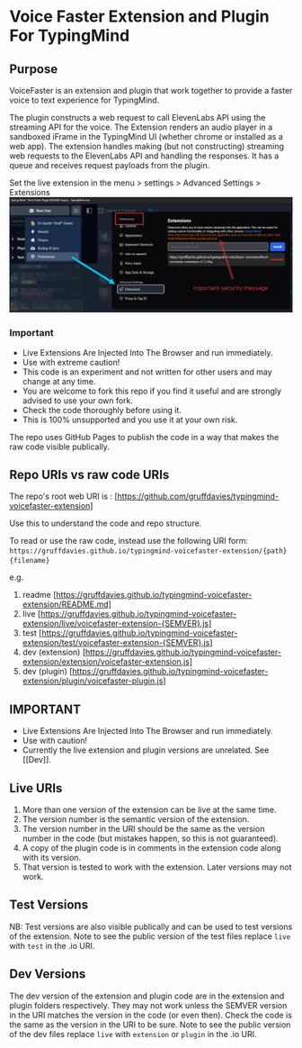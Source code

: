 # Voice Faster Extension and Plugin For TypingMind

## Purpose

VoiceFaster is an extension and plugin that work together to provide a faster voice to text experience for TypingMind.

The plugin constructs a web request to call ElevenLabs API using the streaming API for the voice.
The Extension renders an audio player in a sandboxed iFrame in the TypingMind UI (whether chrome or installed as a web app).
The extension handles making (but not constructing) streaming web requests to the ElevenLabs API and handling the responses.
It has a queue and receives request payloads from the plugin.

Set the live extension in the menu > settings > Advanced Settings > Extensions
![alt text](image.png)


### Important

- Live Extensions Are Injected Into The Browser and run immediately.
- Use with extreme caution!
- This code is an experiment and not written for other users and may change at any time.
- You are welcome to fork this repo if you find it useful and are strongly advised to use your own fork.
- Check the code thoroughly before using it.
- This is 100% unsupported and you use it at your own risk.

The repo uses GitHub Pages to publish the code in a way that makes the raw code visible publically.

## Repo URIs vs raw code URIs

The repo's root web URI is : [https://github.com/gruffdavies/typingmind-voicefaster-extension]

Use this to understand the code and repo structure.

To read or use the raw code, instead use the following URI form:
`https://gruffdavies.github.io/typingmind-voicefaster-extension/{path}{filename}`

e.g.

1. readme [https://gruffdavies.github.io/typingmind-voicefaster-extension/README.md]
2. live [https://gruffdavies.github.io/typingmind-voicefaster-extension/live/voicefaster-extension-{SEMVER}.js]
3. test [https://gruffdavies.github.io/typingmind-voicefaster-extension/test/voicefaster-extension-{SEMVER}.js]
4. dev (extension) [https://gruffdavies.github.io/typingmind-voicefaster-extension/extension/voicefaster-extension.js]
5. dev (plugin) [https://gruffdavies.github.io/typingmind-voicefaster-extension/plugin/voicefaster-plugin.js]


## IMPORTANT

- Live Extensions Are Injected Into The Browser and run immediately.
- Use with caution!
- Currently the live extension and plugin versions are unrelated. See [[Dev]].


## Live URIs

1. More than one version of the extension can be live at the same time.
2. The version number is the semantic version of the extension.
3. The version number in the URI should be the same as the version number in the code (but mistakes happen, so this is not guaranteed).
4. A copy of the plugin code is in comments in the extension code along with its version.
5. That version is tested to work with the extension. Later versions may not work.

## Test Versions

NB: Test versions are also visible publically and can be used to test versions of the extension.
Note to see the public version of the test files replace `live` with `test` in the .io URI.

## Dev Versions

The dev version of the extension and plugin code are in the extension and plugin folders respectively.
They may not work unless the SEMVER version in the URI matches the version in the code (or even then).
Check the code is the same as the version in the URI to be sure.
Note to see the public version of the dev files replace `live` with `extension` or `plugin` in the .io URI.
